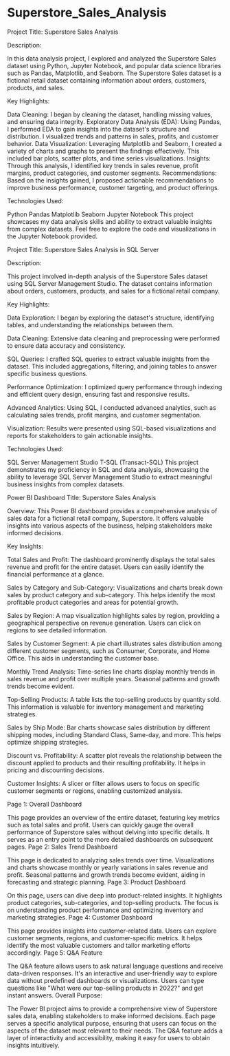 # Superstore_Sales_Analysis
Project Title: Superstore Sales Analysis

Description:

In this data analysis project, I explored and analyzed the Superstore Sales dataset using Python, Jupyter Notebook, and popular data science libraries such as Pandas, Matplotlib, and Seaborn. The Superstore Sales dataset is a fictional retail dataset containing information about orders, customers, products, and sales.

Key Highlights:

Data Cleaning: I began by cleaning the dataset, handling missing values, and ensuring data integrity.
Exploratory Data Analysis (EDA): Using Pandas, I performed EDA to gain insights into the dataset's structure and distribution. I visualized trends and patterns in sales, profits, and customer behavior.
Data Visualization: Leveraging Matplotlib and Seaborn, I created a variety of charts and graphs to present the findings effectively. This included bar plots, scatter plots, and time series visualizations.
Insights: Through this analysis, I identified key trends in sales revenue, profit margins, product categories, and customer segments.
Recommendations: Based on the insights gained, I proposed actionable recommendations to improve business performance, customer targeting, and product offerings.


Technologies Used:

Python
Pandas
Matplotlib
Seaborn
Jupyter Notebook
This project showcases my data analysis skills and ability to extract valuable insights from complex datasets. Feel free to explore the code and visualizations in the Jupyter Notebook provided.


Project Title: Superstore Sales Analysis in SQL Server

Description:

This project involved in-depth analysis of the Superstore Sales dataset using SQL Server Management Studio. The dataset contains information about orders, customers, products, and sales for a fictional retail company.

Key Highlights:

Data Exploration: I began by exploring the dataset's structure, identifying tables, and understanding the relationships between them.

Data Cleaning: Extensive data cleaning and preprocessing were performed to ensure data accuracy and consistency.

SQL Queries: I crafted SQL queries to extract valuable insights from the dataset. This included aggregations, filtering, and joining tables to answer specific business questions.

Performance Optimization: I optimized query performance through indexing and efficient query design, ensuring fast and responsive results.

Advanced Analytics: Using SQL, I conducted advanced analytics, such as calculating sales trends, profit margins, and customer segmentation.

Visualization: Results were presented using SQL-based visualizations and reports for stakeholders to gain actionable insights.

Technologies Used:

SQL Server Management Studio
T-SQL (Transact-SQL)
This project demonstrates my proficiency in SQL and data analysis, showcasing the ability to leverage SQL Server Management Studio to extract meaningful business insights from complex datasets.


Power BI Dashboard Title: Superstore Sales Analysis

Overview:
This Power BI dashboard provides a comprehensive analysis of sales data for a fictional retail company, Superstore. It offers valuable insights into various aspects of the business, helping stakeholders make informed decisions.

Key Insights:

Total Sales and Profit: The dashboard prominently displays the total sales revenue and profit for the entire dataset. Users can easily identify the financial performance at a glance.

Sales by Category and Sub-Category: Visualizations and charts break down sales by product category and sub-category. This helps identify the most profitable product categories and areas for potential growth.

Sales by Region: A map visualization highlights sales by region, providing a geographical perspective on revenue generation. Users can click on regions to see detailed information.

Sales by Customer Segment: A pie chart illustrates sales distribution among different customer segments, such as Consumer, Corporate, and Home Office. This aids in understanding the customer base.

Monthly Trend Analysis: Time-series line charts display monthly trends in sales revenue and profit over multiple years. Seasonal patterns and growth trends become evident.

Top-Selling Products: A table lists the top-selling products by quantity sold. This information is valuable for inventory management and marketing strategies.

Sales by Ship Mode: Bar charts showcase sales distribution by different shipping modes, including Standard Class, Same-day, and more. This helps optimize shipping strategies.

Discount vs. Profitability: A scatter plot reveals the relationship between the discount applied to products and their resulting profitability. It helps in pricing and discounting decisions.

Customer Insights: A slicer or filter allows users to focus on specific customer segments or regions, enabling customized analysis.

Page 1: Overall Dashboard

This page provides an overview of the entire dataset, featuring key metrics such as total sales and profit.
Users can quickly gauge the overall performance of Superstore sales without delving into specific details.
It serves as an entry point to the more detailed dashboards on subsequent pages.
Page 2: Sales Trend Dashboard

This page is dedicated to analyzing sales trends over time.
Visualizations and charts showcase monthly or yearly variations in sales revenue and profit.
Seasonal patterns and growth trends become evident, aiding in forecasting and strategic planning.
Page 3: Product Dashboard

On this page, users can dive deep into product-related insights.
It highlights product categories, sub-categories, and top-selling products.
The focus is on understanding product performance and optimizing inventory and marketing strategies.
Page 4: Customer Dashboard

This page provides insights into customer-related data.
Users can explore customer segments, regions, and customer-specific metrics.
It helps identify the most valuable customers and tailor marketing efforts accordingly.
Page 5: Q&A Feature

The Q&A feature allows users to ask natural language questions and receive data-driven responses.
It's an interactive and user-friendly way to explore data without predefined dashboards or visualizations.
Users can type questions like "What were our top-selling products in 2022?" and get instant answers.
Overall Purpose:

The Power BI project aims to provide a comprehensive view of Superstore sales data, enabling stakeholders to make informed decisions.
Each page serves a specific analytical purpose, ensuring that users can focus on the aspects of the dataset most relevant to their needs.
The Q&A feature adds a layer of interactivity and accessibility, making it easy for users to obtain insights intuitively.
